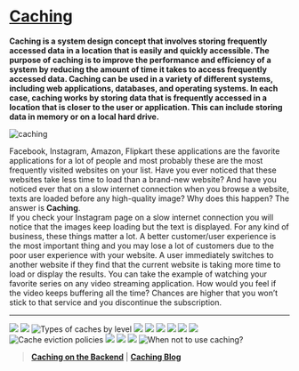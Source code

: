 # [Caching](https://www.geeksforgeeks.org/caching-system-design-concept-for-beginners/)

**Caching is a system design concept that involves storing frequently accessed data in a location that is easily and quickly accessible. The purpose of caching is to improve the performance and efficiency of a system by reducing the amount of time it takes to access frequently accessed data. Caching can be used in a variety of different systems, including web applications, databases, and operating systems. In each case, caching works by storing data that is frequently accessed in a location that is closer to the user or application. This can include storing data in memory or on a local hard drive.**

![caching](https://media.geeksforgeeks.org/wp-content/cdn-uploads/20210304192243/Process-of-Reading-Through-Cache.png)

Facebook, Instagram, Amazon, Flipkart these applications are the favorite applications for a lot of people and most probably these are the most frequently visited websites on your list. Have you ever noticed that these websites take less time to load than a brand-new website? And have you noticed ever that on a slow internet connection when you browse a website, texts are loaded before any high-quality image? Why does this happen? The answer is **Caching**. <br />
If you check your Instagram page on a slow internet connection you will notice that the images keep loading but the text is displayed. For any kind of business, these things matter a lot. A better customer/user experience is the most important thing and you may lose a lot of customers due to the poor user experience with your website. A user immediately switches to another website if they find that the current website is taking more time to load or display the results. You can take the example of watching your favorite series on any video streaming application. How would you feel if the video keeps buffering all the time? Chances are higher that you won’t stick to that service and you discontinue the subscription.

---

![](./images/caching_01.png)
![](./images/caching_02.png)
![Types of caches by level](./images/caching_03.png)
![](./images/caching_04.png)
![](./images/caching_05.png)
![](./images/caching_06.png)
![](./images/caching_07.png)
![](./images/caching_08.png)
![](./images/caching_09.png)
![Cache eviction policies](./images/caching_10.png)
![](./images/caching_11.png)
![](./images/caching_12.png)
![](./images/caching_13.png)
![When not to use caching?](./images/caching_14.png)

> [**Caching on the Backend**](https://www.youtube.com/watch?v=bP4BeUjNkXc&list=PL5Lsd0YA4OMFvX88T5xH93NqBALI7TENz&index=2) | [**Caching Blog**](https://www.geeksforgeeks.org/caching-system-design-concept-for-beginners/)
